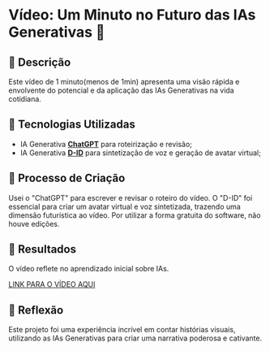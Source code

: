 # Vídeo: Um Minuto no Futuro das IAs Generativas 🎥

## 📒 Descrição
Este vídeo de 1 minuto(menos de 1min) apresenta uma visão rápida e envolvente do potencial e da aplicação das IAs Generativas na vida cotidiana.

## 🤖 Tecnologias Utilizadas
- IA Generativa **[ChatGPT](https://chat.openai.com)** para roteirização e revisão;
- IA Generativa **[D-ID](https://www.d-id.com)** para sintetização de voz e geração de avatar virtual;

## 🧐 Processo de Criação
Usei o "ChatGPT" para escrever e revisar o roteiro do vídeo. O "D-ID" foi essencial para criar um avatar virtual e voz sintetizada, trazendo uma dimensão futurística ao vídeo. Por utilizar a forma gratuita do software, não houve edições.

## 🚀 Resultados
O vídeo reflete no aprendizado inicial sobre IAs.

[LINK PARA O VÍDEO AQUI](https://studio.d-id.com/share?id=ead3d1733a1cfdd489c4a45cdf9e6aaa&utm_source=copy)

## 💭 Reflexão
Este projeto foi uma experiência incrível em contar histórias visuais, utilizando as IAs Generativas para criar uma narrativa poderosa e cativante.

